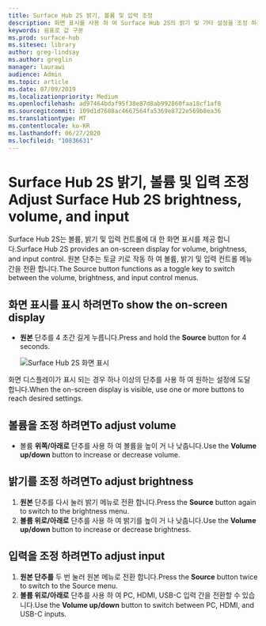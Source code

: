 ```yaml
---
title: Surface Hub 2S 밝기, 볼륨 및 입력 조정
description: 화면 표시를 사용 하 여 Surface Hub 2S의 밝기 및 기타 설정을 조정 하는 방법을 알아봅니다.
keywords: 쉼표로 값 구분
ms.prod: surface-hub
ms.sitesec: library
author: greg-lindsay
ms.author: greglin
manager: laurawi
audience: Admin
ms.topic: article
ms.date: 07/09/2019
ms.localizationpriority: Medium
ms.openlocfilehash: ad97464bdaf95f38e87d8ab992860faa18cf1af8
ms.sourcegitcommit: 109d1d7608ac4667564fa5369e8722e569b8ea36
ms.translationtype: MT
ms.contentlocale: ko-KR
ms.lasthandoff: 06/27/2020
ms.locfileid: "10836631"
---
```

# <span data-ttu-id="35e45-104">Surface Hub 2S 밝기, 볼륨 및 입력 조정</span><span class="sxs-lookup"><span data-stu-id="35e45-104">Adjust Surface Hub 2S brightness, volume, and input</span></span>

<span data-ttu-id="35e45-105">Surface Hub 2S는 볼륨, 밝기 및 입력 컨트롤에 대 한 화면 표시를 제공 합니다.</span><span class="sxs-lookup"><span data-stu-id="35e45-105">Surface Hub 2S provides an on-screen display for volume, brightness, and input control.</span></span> <span data-ttu-id="35e45-106">원본 단추는 토글 키로 작동 하 여 볼륨, 밝기 및 입력 컨트롤 메뉴 간을 전환 합니다.</span><span class="sxs-lookup"><span data-stu-id="35e45-106">The Source button functions as a toggle key to switch between the volume, brightness, and input control menus.</span></span>

## <span data-ttu-id="35e45-107">화면 표시를 표시 하려면</span><span class="sxs-lookup"><span data-stu-id="35e45-107">To show the on-screen display</span></span>

- <span data-ttu-id="35e45-108">**원본** 단추를 4 초간 길게 누릅니다.</span><span class="sxs-lookup"><span data-stu-id="35e45-108">Press and hold the **Source** button for 4 seconds.</span></span>

  ![Surface Hub 2S 화면 표시](images/sh2-onscreen-display.png)<br>

 <span data-ttu-id="35e45-110">화면 디스플레이가 표시 되는 경우 하나 이상의 단추를 사용 하 여 원하는 설정에 도달 합니다.</span><span class="sxs-lookup"><span data-stu-id="35e45-110">When the on-screen display is visible, use one or more buttons to reach desired settings.</span></span>
 
## <span data-ttu-id="35e45-111">볼륨을 조정 하려면</span><span class="sxs-lookup"><span data-stu-id="35e45-111">To adjust volume</span></span>

- <span data-ttu-id="35e45-112">볼륨 **위쪽/아래로** 단추를 사용 하 여 볼륨을 높이 거 나 낮춥니다.</span><span class="sxs-lookup"><span data-stu-id="35e45-112">Use the **Volume up/down** button to increase or decrease volume.</span></span>

## <span data-ttu-id="35e45-113">밝기를 조정 하려면</span><span class="sxs-lookup"><span data-stu-id="35e45-113">To adjust brightness</span></span>

1. <span data-ttu-id="35e45-114">**원본** 단추를 다시 눌러 밝기 메뉴로 전환 합니다.</span><span class="sxs-lookup"><span data-stu-id="35e45-114">Press the **Source** button again to switch to the brightness menu.</span></span>
2. <span data-ttu-id="35e45-115">**볼륨 위로/아래로** 단추를 사용 하 여 밝기를 높이 거 나 낮춥니다.</span><span class="sxs-lookup"><span data-stu-id="35e45-115">Use the **Volume up/down** button to increase or decrease brightness.</span></span>

## <span data-ttu-id="35e45-116">입력을 조정 하려면</span><span class="sxs-lookup"><span data-stu-id="35e45-116">To adjust input</span></span>

1. <span data-ttu-id="35e45-117">**원본 단추를** 두 번 눌러 원본 메뉴로 전환 합니다.</span><span class="sxs-lookup"><span data-stu-id="35e45-117">Press the **Source** button twice to switch to the Source menu.</span></span>
2. <span data-ttu-id="35e45-118">**볼륨 위로/아래로** 단추를 사용 하 여 PC, HDMI, USB-C 입력 간을 전환할 수 있습니다.</span><span class="sxs-lookup"><span data-stu-id="35e45-118">Use the **Volume up/down** button to switch between PC, HDMI, and USB-C inputs.</span></span>

